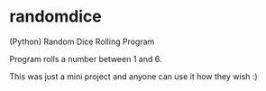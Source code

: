 # randomdice
(Python) Random Dice Rolling Program

Program rolls a number between 1 and 6. 

This was just a mini project and anyone can use it how they wish :)
